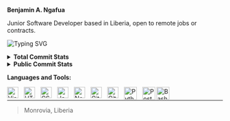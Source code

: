 <b>Benjamin A. Ngafua</b>

<p>Junior Software Developer based in Liberia, open to remote jobs or contracts.
</p>



![Typing SVG](https://readme-typing-svg.demolab.com?font=Fira+Code&pause=1000&color=3c99d4&random=false&width=435&lines=%F0%9F%A5%B7+Junior+Software+Developer;New+Graphic+Designer;Four(4)+years+of+coding+experience++%E2%8C%9A)


<details>
  <summary> <b>Total Commit Stats</b> </summary>
    <img src="https://github-readme-streak-stats-nu-amber.vercel.app?user=benjaminangafua&theme=yeblu" alt="GitHub Streak"/>
</details>


<details>
  <summary><b> Public Commit Stats </b></summary>

|<img src="https://github-readme-stats.vercel.app/api?username=benjaminangafua&show_icons=true&theme=yeblu" alt="Public Stats"/>|<img src="https://github-readme-stats.vercel.app/api/top-langs/?username=benjaminangafua&layout=donut" alt="Top Langs"/> |
|:------------:|:---------:|

![](https://komarev.com/ghpvc/?username=benjaminangafua&color=red)
</details>

<b> Languages and Tools:</b>

<p>
<img align="left" alt="Visual Studio Code" width="26px" src="https://cdn.jsdelivr.net/gh/devicons/devicon/icons/vscode/vscode-original.svg" style="padding-right:10px;" /> <img align="left" alt="HTML5" width="26px" src="https://cdn.jsdelivr.net/gh/devicons/devicon/icons/html5/html5-original.svg" style="padding-right:10px;" />
<img align="left" alt="CSS3" width="26px" src="https://cdn.jsdelivr.net/gh/devicons/devicon/icons/css3/css3-original.svg" style="padding-right:10px;" /> 
<img align="left" alt="JavaScript" width="26px" src="https://cdn.jsdelivr.net/gh/devicons/devicon/icons/javascript/javascript-original.svg" style="padding-right:10px;" />
<img align="left" alt="Node.js" width="26px" src="https://cdn.jsdelivr.net/gh/devicons/devicon/icons/nodejs/nodejs-original.svg" style="padding-right:10px;" />
<img align="left" alt="Git" width="26px" src="https://cdn.jsdelivr.net/gh/devicons/devicon/icons/git/git-original.svg" style="padding-right:10px;" />
<img align="left" alt="GitHub" width="26px" src="https://user-images.githubusercontent.com/3369400/139448065-39a229ba-4b06-434b-bc67-616e2ed80c8f.png" style="padding-right:10px;" />
<img align="left" alt="Python" width="30px" src="https://cdn.jsdelivr.net/gh/devicons/devicon/icons/python/python-original.svg"  style="padding-right:10px;"/>
<img align="left" alt="Postgres" width="30px" src="https://cdn.jsdelivr.net/gh/devicons/devicon/icons/postgresql/postgresql-original.svg" />
<img align="left" alt="Bash" width="30px" src="https://bashlogo.com/img/symbol/png/full_colored_dark.png" />
</p>

<br/>

<hr>

> Monrovia, Liberia
